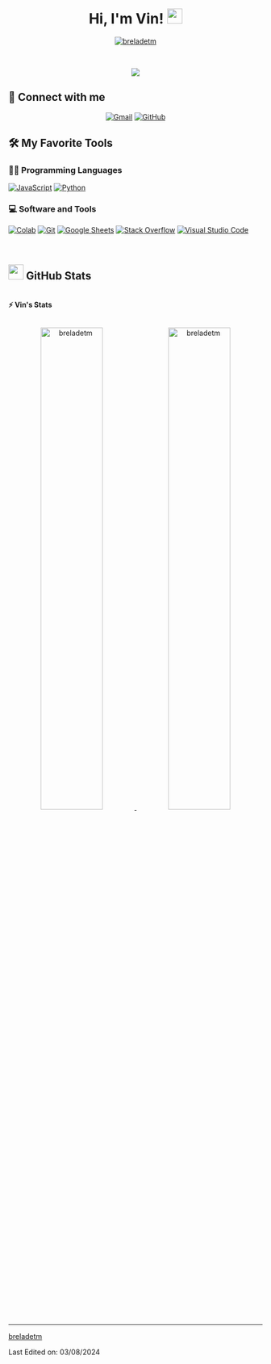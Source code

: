 <h1 align="center">
Hi, I'm Vin!
	<a href="https://github.com/breladetm" target="_self">
		<img src="https://media.giphy.com/media/hvRJCLFzcasrR4ia7z/giphy.gif" width="30">
	</a>
</h1>
<p align="center">
	<a href="https://github.com/breladetm">
		<img src="https://img.shields.io/github/followers/breladetm?label=Followers" alt="breladetm" />
	</a>
</p>
<br/>
<p align="center">
	<a href="https://github.com/breladetm">
		<img src="https://readme-typing-svg.herokuapp.com?lines=Freelancer;JS%20|%20AI%20|%20PY%20Enthusiast&center=true&width=380&height=45">
	</a>
</p>

## 🤝 Connect with me
<p align="center">
	<a href="mailto:mail.heartarts@gmail.com"><img img src="https://img.shields.io/badge/gmail-%23EA4335.svg?style=plastic&logo=gmail&logoColor=white" alt="Gmail"/></a>
	<a href="https://github.com/breladetm"><img src="https://img.shields.io/badge/github-%23181717.svg?style=plastic&logo=github&logoColor=white" alt="GitHub"/></a>
</p>

## 🛠️ My Favorite Tools

### 👨‍💻 Programming Languages

<p>
    <a href="https://github.com/breladetm"><img alt="JavaScript" src="https://img.shields.io/badge/JavaScript%20-%23F7DF1E.svg?logo=javascript&logoColor=black"></a>
    <a href="https://github.com/breladetm"><img alt="Python" src="https://img.shields.io/badge/Python%20-%2314354C.svg?logo=python&logoColor=white"></a>


### 💻 Software and Tools

<p>
    <a href="https://github.com/breladetm"><img alt="Colab" src="https://img.shields.io/badge/Colab-00b56a.svg?logo=google-colab&logoColor=white"></a>
    <a href="https://github.com/breladetm"><img alt="Git" src="https://img.shields.io/badge/Git%20-%23F05033.svg?logo=git&logoColor=white"></a>
    <a href="https://github.com/breladetm"><img alt="Google Sheets" src="https://img.shields.io/badge/Google%20Sheets%20-%2334A853.svg?logo=google%20sheets&logoColor=white"></a>
    <a href="https://github.com/breladetm"><img alt="Stack Overflow" src="https://img.shields.io/badge/-Stack%20Overflow-FE7A16?logo=stack-overflow&logoColor=white"></a>
    <a href="https://github.com/breladetm"><img alt="Visual Studio Code" src="https://img.shields.io/badge/Visual%20Studio%20Code-0078d7.svg?logo=visual-studio-code&logoColor=white"></a>
</p>
</br>


## <a href="https://github.com/Bouaskaoun"><img src="https://www.blumbergdigital.com/wp-content/uploads/2020/10/stats-graphic-statistics-business-512.png" width="30"></a> GitHub Stats

<br/>
<summary><b>⚡ Vin's Stats</b></summary>
<br/>
<p align="center">
	<a href="https://github.com/breladetm">
	<img width="49.5%" src="https://github-readme-stats.vercel.app/api?username=breladetm&show_icons=true" alt="breladetm">
	<img width="49.5%" src="https://github-readme-streak-stats.herokuapp.com/?user=breladetm" alt="breladetm">
	</a>
	<br/>
</p>
<br/>

------

[breladetm](https://github.com/breladetm)

Last Edited on: 03/08/2024
